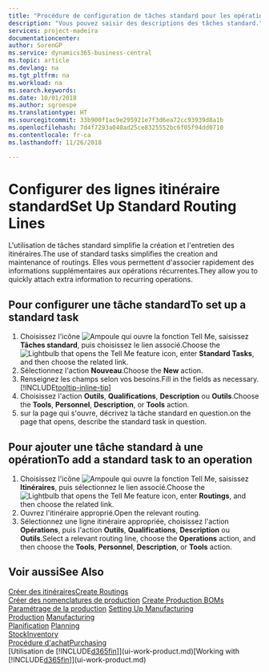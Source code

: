 ```yaml
---
title: "Procédure de configuration de tâches standard pour les opérations | Microsoft Docs"
description: "Vous pouvez saisir des descriptions des tâches standard."
services: project-madeira
documentationcenter: 
author: SorenGP
ms.service: dynamics365-business-central
ms.topic: article
ms.devlang: na
ms.tgt_pltfrm: na
ms.workload: na
ms.search.keywords: 
ms.date: 10/01/2018
ms.author: sgroespe
ms.translationtype: HT
ms.sourcegitcommit: 33b900f1ac9e295921e7f3d6ea72cc93939d8a1b
ms.openlocfilehash: 7d4f7293a040ad25ce8325552bc6f05f94dd0710
ms.contentlocale: fr-ca
ms.lasthandoff: 11/26/2018

---
```

# <a name="set-up-standard-routing-lines"></a><span data-ttu-id="e3838-103">Configurer des lignes itinéraire standard</span><span class="sxs-lookup"><span data-stu-id="e3838-103">Set Up Standard Routing Lines</span></span>
<span data-ttu-id="e3838-104">L'utilisation de tâches standard simplifie la création et l'entretien des itinéraires.</span><span class="sxs-lookup"><span data-stu-id="e3838-104">The use of standard tasks simplifies the creation and maintenance of routings.</span></span> <span data-ttu-id="e3838-105">Elles vous permettent d'associer rapidement des informations supplémentaires aux opérations récurrentes.</span><span class="sxs-lookup"><span data-stu-id="e3838-105">They allow you to quickly attach extra information to recurring operations.</span></span>

## <a name="to-set-up-a-standard-task"></a><span data-ttu-id="e3838-106">Pour configurer une tâche standard</span><span class="sxs-lookup"><span data-stu-id="e3838-106">To set up a standard task</span></span>
1. <span data-ttu-id="e3838-107">Choisissez l'icône ![Ampoule qui ouvre la fonction Tell Me](media/ui-search/search_small.png "Dites-moi ce que vous voulez faire"), saisissez **Tâches standard**, puis choisissez le lien associé.</span><span class="sxs-lookup"><span data-stu-id="e3838-107">Choose the ![Lightbulb that opens the Tell Me feature](media/ui-search/search_small.png "Tell me what you want to do") icon, enter **Standard Tasks**, and then choose the related link.</span></span>
2. <span data-ttu-id="e3838-108">Sélectionnez l'action **Nouveau**.</span><span class="sxs-lookup"><span data-stu-id="e3838-108">Choose the **New** action.</span></span>
3. <span data-ttu-id="e3838-109">Renseignez les champs selon vos besoins.</span><span class="sxs-lookup"><span data-stu-id="e3838-109">Fill in the fields as necessary.</span></span> [!INCLUDE[tooltip-inline-tip](includes/tooltip-inline-tip_md.md)]
4. <span data-ttu-id="e3838-110">Choisissez l'action **Outils**, **Qualifications**, **Description** ou **Outils**.</span><span class="sxs-lookup"><span data-stu-id="e3838-110">Choose the **Tools**, **Personnel**, **Description**, or **Tools** action.</span></span>
5. <span data-ttu-id="e3838-111">sur la page qui s'ouvre, décrivez la tâche standard en question.</span><span class="sxs-lookup"><span data-stu-id="e3838-111">on the page that opens, describe the standard task in question.</span></span>

## <a name="to-add-a-standard-task-to-an-operation"></a><span data-ttu-id="e3838-112">Pour ajouter une tâche standard à une opération</span><span class="sxs-lookup"><span data-stu-id="e3838-112">To add a standard task to an operation</span></span>
1. <span data-ttu-id="e3838-113">Choisissez l'icône ![Ampoule qui ouvre la fonction Tell Me](media/ui-search/search_small.png "Dites-moi ce que vous voulez faire"), saisissez **Itinéraires**, puis sélectionnez le lien associé.</span><span class="sxs-lookup"><span data-stu-id="e3838-113">Choose the ![Lightbulb that opens the Tell Me feature](media/ui-search/search_small.png "Tell me what you want to do") icon, enter **Routings**, and then choose the related link.</span></span>
2. <span data-ttu-id="e3838-114">Ouvrez l'itinéraire approprié.</span><span class="sxs-lookup"><span data-stu-id="e3838-114">Open the relevant routing.</span></span>
3. <span data-ttu-id="e3838-115">Sélectionnez une ligne itinéraire appropriée, choisissez l'action **Opérations**, puis l'action **Outils**, **Qualifications**, **Description** ou **Outils**.</span><span class="sxs-lookup"><span data-stu-id="e3838-115">Select a relevant routing line, choose the **Operations** action, and then choose the **Tools**, **Personnel**, **Description**, or **Tools** action.</span></span>

## <a name="see-also"></a><span data-ttu-id="e3838-116">Voir aussi</span><span class="sxs-lookup"><span data-stu-id="e3838-116">See Also</span></span>  
[<span data-ttu-id="e3838-117">Créer des itinéraires</span><span class="sxs-lookup"><span data-stu-id="e3838-117">Create Routings</span></span>](production-how-to-create-routings.md)  
<span data-ttu-id="e3838-118">[Créer des nomenclatures de production](production-how-to-create-production-boms.md)   </span><span class="sxs-lookup"><span data-stu-id="e3838-118">[Create Production BOMs](production-how-to-create-production-boms.md)   </span></span>  
<span data-ttu-id="e3838-119">[Paramétrage de la production](production-configure-production-processes.md) </span><span class="sxs-lookup"><span data-stu-id="e3838-119">[Setting Up Manufacturing](production-configure-production-processes.md) </span></span>  
<span data-ttu-id="e3838-120">[Production](production-manage-manufacturing.md)  </span><span class="sxs-lookup"><span data-stu-id="e3838-120">[Manufacturing](production-manage-manufacturing.md)  </span></span>  
<span data-ttu-id="e3838-121">[Planification](production-planning.md) </span><span class="sxs-lookup"><span data-stu-id="e3838-121">[Planning](production-planning.md) </span></span>  
[<span data-ttu-id="e3838-122">Stock</span><span class="sxs-lookup"><span data-stu-id="e3838-122">Inventory</span></span>](inventory-manage-inventory.md)  
[<span data-ttu-id="e3838-123">Procédure d'achat</span><span class="sxs-lookup"><span data-stu-id="e3838-123">Purchasing</span></span>](purchasing-manage-purchasing.md)  
<span data-ttu-id="e3838-124">[Utilisation de [!INCLUDE[d365fin](includes/d365fin_md.md)]](ui-work-product.md)</span><span class="sxs-lookup"><span data-stu-id="e3838-124">[Working with [!INCLUDE[d365fin](includes/d365fin_md.md)]](ui-work-product.md)</span></span>  

